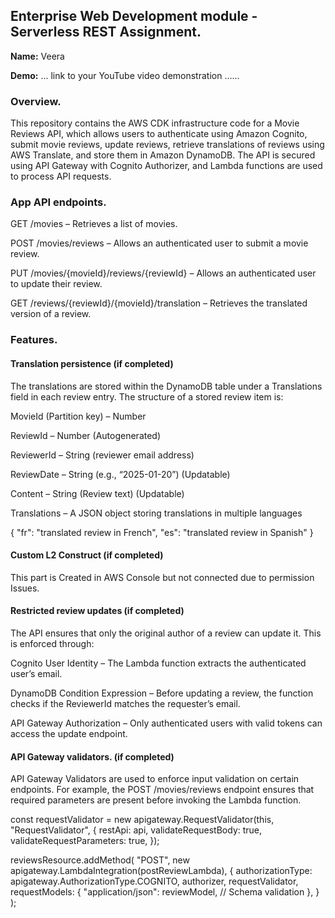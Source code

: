 ## Enterprise Web Development module - Serverless REST Assignment.

__Name:__ Veera

__Demo:__ ... link to your YouTube video demonstration ......

### Overview.

This repository contains the AWS CDK infrastructure code for a Movie Reviews API, which allows users to authenticate using Amazon Cognito, submit movie reviews, update reviews, retrieve translations of reviews using AWS Translate, and store them in Amazon DynamoDB. The API is secured using API Gateway with Cognito Authorizer, and Lambda functions are used to process API requests.

### App API endpoints.

GET /movies – Retrieves a list of movies.

POST /movies/reviews – Allows an authenticated user to submit a movie review.

PUT /movies/{movieId}/reviews/{reviewId} – Allows an authenticated user to update their review.

GET /reviews/{reviewId}/{movieId}/translation – Retrieves the translated version of a review.

### Features.

#### Translation persistence (if completed)

The translations are stored within the DynamoDB table under a Translations field in each review entry. The structure of a stored review item is:

MovieId (Partition key) – Number

ReviewId – Number (Autogenerated)

ReviewerId – String (reviewer email address)

ReviewDate – String (e.g., “2025-01-20”) (Updatable)

Content – String (Review text) (Updatable)

Translations – A JSON object storing translations in multiple languages

{ "fr": "translated review in French", "es": "translated review in Spanish" }

#### Custom L2 Construct (if completed)

This part is Created in AWS Console but not connected due to permission Issues.


#### Restricted review updates (if completed)

The API ensures that only the original author of a review can update it. This is enforced through:

Cognito User Identity – The Lambda function extracts the authenticated user’s email.

DynamoDB Condition Expression – Before updating a review, the function checks if the ReviewerId matches the requester’s email.

API Gateway Authorization – Only authenticated users with valid tokens can access the update endpoint.



#### API Gateway validators. (if completed)

API Gateway Validators are used to enforce input validation on certain endpoints. For example, the POST /movies/reviews endpoint ensures that required parameters are present before invoking the Lambda function.

const requestValidator = new apigateway.RequestValidator(this, "RequestValidator", {
  restApi: api,
  validateRequestBody: true,
  validateRequestParameters: true,
});

reviewsResource.addMethod(
  "POST",
  new apigateway.LambdaIntegration(postReviewLambda),
  {
    authorizationType: apigateway.AuthorizationType.COGNITO,
    authorizer,
    requestValidator,
    requestModels: {
      "application/json": reviewModel,  // Schema validation
    },
  }
);






